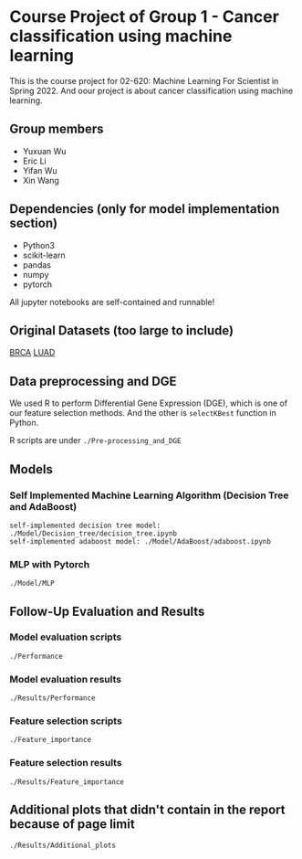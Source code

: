 # Course Project of Group 1 - Cancer classification using machine learning
This is the course project for 02-620: Machine Learning For Scientist in Spring 2022. And oour project is about cancer classification using machine learning.

## Group members
- Yuxuan Wu
- Eric Li
- Yifan Wu
- Xin Wang

## Dependencies (only for model implementation section)

- Python3
- scikit-learn
- pandas
- numpy
- pytorch

All jupyter notebooks are self-contained and runnable!

## Original Datasets (too large to include)

[BRCA](https://xenabrowser.net/datapages/?dataset=TCGA-BRCA.htseq_counts.tsv&host=https%3A%2F%2Fgdc.xenahubs.net&removeHub=https%3A%2F%2Fxena.treehouse.gi.ucsc.edu%3A443)
[LUAD](https://xenabrowser.net/datapages/?dataset=TCGA-LUAD.htseq_counts.tsv&host=https%3A%2F%2Fgdc.xenahubs.net&removeHub=https%3A%2F%2Fxena.treehouse.gi.ucsc.edu%3A443)

## Data preprocessing and DGE
We used R to perform Differential Gene Expression (DGE), which is one of our feature selection methods. And the other is `selectKBest` function in Python.

R scripts are under `./Pre-processing_and_DGE`

## Models

### Self Implemented Machine Learning Algorithm (Decision Tree and AdaBoost)

    self-implemented decision tree model: ./Model/Decision_tree/decision_tree.ipynb
    self-implemented adaboost model: ./Model/AdaBoost/adaboost.ipynb
    
### MLP with Pytorch

    ./Model/MLP

## Follow-Up Evaluation and Results

### Model evaluation scripts

    ./Performance

### Model evaluation results

    ./Results/Performance

### Feature selection scripts

    ./Feature_importance

### Feature selection results

    ./Results/Feature_importance


## Additional plots that didn't contain in the report because of page limit

    ./Results/Additional_plots
